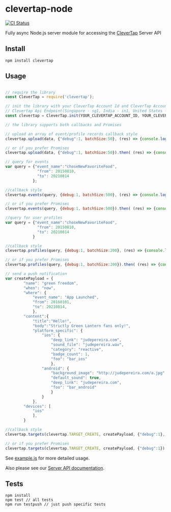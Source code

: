# clevertap-node

[![CI Status](http://img.shields.io/travis/CleverTap/clevertap-node.svg?style=flat)](https://travis-ci.org/CleverTap/clevertap-node)

Fully async Node.js server module for accessing the [CleverTap](https://clevertap.com/) Server API

## Install

`npm install clevertap`

## Usage  

```javascript

// require the library
const CleverTap = require('clevertap');

// init the library with your CleverTap Account Id and CleverTap Account Passcode
// Clevertap Api Endpoint(Singapore - sg1, India - in1, United States - us1,Europe - eu1)
const clevertap = CleverTap.init(YOUR_CLEVERTAP_ACCOUNT_ID, YOUR_CLEVERTAP_ACCOUNT_PASSCODE,YOUR_CLEVERTAP_ACCOUNT_END_POINT);

// the library supports both callbacks and Promises

// upload an array of event/profile records callback style
clevertap.upload(data, {"debug":1, batchSize:50}, (res) => {console.log(res)});

// or if you prefer Promises
clevertap.upload(data, {"debug":1, batchSize:50}).then( (res) => {console.log(res)} );

// query for events
var query = {"event_name":"choseNewFavoriteFood",
              "from": 20150810,
              "to": 20210814
            };

//callback style
clevertap.events(query, {debug:1, batchSize:500}, (res) => {console.log(res)});

// or if you prefer Promises
clevertap.events(query, {debug:1, batchSize:500}).then( (res) => {console.log(res)} );

//query for user profiles
var query = {"event_name":"choseNewFavoriteFood",
              "from": 20150810,
              "to": 20210814
            }

//callback style
clevertap.profiles(query, {debug:1, batchSize:200}, (res) => {console.log(res)});

// or if you prefer Promises
clevertap.profiles(query, {debug:1, batchSize:200}).then( (res) => {console.log(res)} );

// send a push notification
var createPayload = {
        "name": "green freedom",
        "when": "now",
        "where": {
            "event_name": "App Launched",
            "from": 20160101,
            "to": 20210814,
            },
        "content":{
            "title":"Hello!",
            "body":"Strictly Green Lantern fans only!",
            "platform_specific": {
                "ios": {
                    "deep_link": "judepereira.com",
                    "sound_file": "judepereira.wav",
                    "category": "reactive",
                    "badge_count": 1,
                    "foo": "bar_ios"
                    },
                "android": {
                    "background_image": "http://judepereira.com/a.jpg",
                    "default_sound": true,
                    "deep_link": "judepereira.com",
                    "foo": "bar_android"
                    }
                }
            },
        "devices": [
            "ios"
            ],
        }

//callback style
clevertap.targets(clevertap.TARGET_CREATE, createPayload, {"debug":1}, (res) => {console.log(res)} );

// or if you prefer Promises
clevertap.targets(clevertap.TARGET_CREATE, createPayload, {"debug":1}).then( (res) => {console.log(res)} );

```

See [example.js](https://github.com/CleverTap/clevertap-node/blob/master/example.js) for more detailed usage.

Also please see our [Server API documentation](https://support.clevertap.com/server/overview/).

## Tests
```
npm install  
npm test // all tests 
npm run testpush // just push specific tests
```
